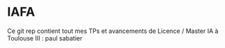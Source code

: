 # IAFA
Ce git rep contient tout mes TPs et avancements de Licence / Master IA à Toulouse III : paul sabatier
